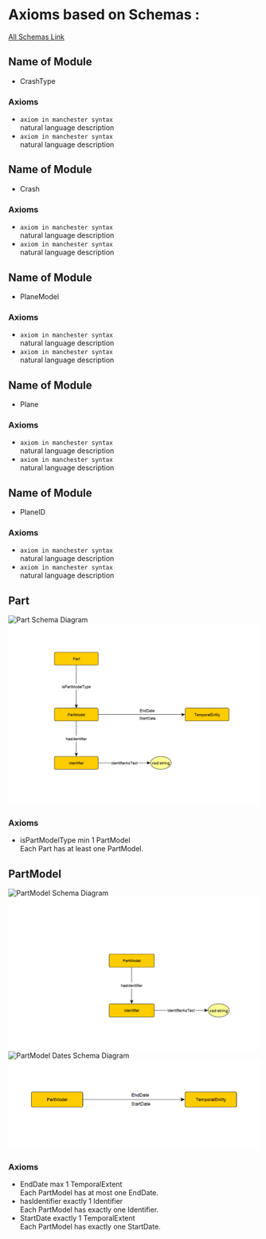 # Axioms based on Schemas :

[All Schemas Link](https://github.com/cs7810-group3/group3Project/tree/main/schema-diagrams)

## Name of Module
* CrashType

### Axioms
* `axiom in manchester syntax` <br />
natural language description
* `axiom in manchester syntax` <br />
natural language description

## Name of Module
* Crash

### Axioms
* `axiom in manchester syntax` <br />
natural language description
* `axiom in manchester syntax` <br />
natural language description

## Name of Module
* PlaneModel

### Axioms
* `axiom in manchester syntax` <br />
natural language description
* `axiom in manchester syntax` <br />
natural language description

## Name of Module
* Plane

### Axioms
* `axiom in manchester syntax` <br />
natural language description
* `axiom in manchester syntax` <br />
natural language description

## Name of Module
* PlaneID

### Axioms
* `axiom in manchester syntax` <br />
natural language description
* `axiom in manchester syntax` <br />
natural language description

## Part
![Part Schema Diagram](../schema-diagrams/part.graphml)
![Part](../schema-diagrams/part_img.png "Part")
### Axioms
* isPartModelType min 1 PartModel <br />
Each Part has at least one PartModel. 

## PartModel
![PartModel Schema Diagram](../schema-diagrams/part_model.graphml)
![PartModel](../schema-diagrams/part_model_img.png "PartModel")
![PartModel Dates Schema Diagram](../schema-diagrams/start_end_dates.graphml)
![PartModel Dates](../schema-diagrams/start_end_dates_img.png "PartModel Dates")

### Axioms
* EndDate max 1 TemporalExtent <br />
Each PartModel has at most one EndDate.
* hasIdentifier exactly 1 Identifier <br />
Each PartModel has exactly one Identifier. 
* StartDate exactly 1 TemporalExtent <br />
Each PartModel has exactly one StartDate.



